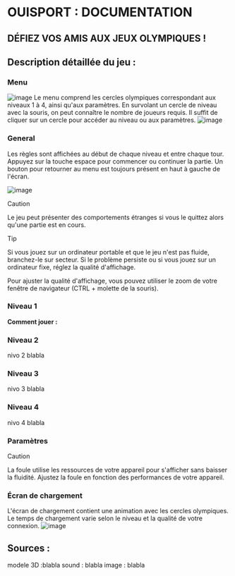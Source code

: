 # OUISPORT : DOCUMENTATION
## DÉFIEZ VOS AMIS AUX JEUX OLYMPIQUES !
## Description détaillée du jeu :

### Menu 
![image](https://github.com/gamesonweb/gow-olympic-edition-ouisport/assets/85039742/030d5fca-e80f-43ce-9b4c-96d331a37c1a)
Le menu comprend les cercles olympiques correspondant aux niveaux 1 à 4, ainsi qu'aux paramètres. En survolant un cercle de niveau avec la souris, on peut connaître le nombre de joueurs requis. Il suffit de cliquer sur un cercle pour accéder au niveau ou aux paramètres.
![image](https://github.com/gamesonweb/gow-olympic-edition-ouisport/assets/85039742/d1edc201-cf3b-459c-8eb3-74f2f8f6d18d)

### General
Les règles sont affichées au début de chaque niveau et entre chaque tour. Appuyez sur la touche espace pour commencer ou continuer la partie.
Un bouton pour retourner au menu est toujours présent en haut à gauche de l'écran.

![image](https://github.com/gamesonweb/gow-olympic-edition-ouisport/assets/85039742/f21293af-58fc-4dba-aacd-d57abcd382ca)
> [!CAUTION]
> Le jeu peut présenter des comportements étranges si vous le quittez alors qu'une partie est en cours.

> [!TIP]
> Si vous jouez sur un ordinateur portable et que le jeu n'est pas fluide, branchez-le sur secteur. Si le problème persiste ou si vous jouez sur un ordinateur fixe, réglez la qualité d'affichage.
>
> Pour ajuster la qualité d'affichage, vous pouvez utiliser le zoom de votre fenêtre de navigateur (CTRL + molette de la souris).




### Niveau 1
**Comment jouer :**


### Niveau 2
nivo 2 blabla

### Niveau 3
nivo 3 blabla

### Niveau 4
nivo 4 blabla

### Paramètres
> [!CAUTION]
> La foule utilise les ressources de votre appareil pour s'afficher sans baisser la fluidité. Ajustez la foule en fonction des performances de votre appareil.

### Écran de chargement
L'écran de chargement contient une animation avec les cercles olympiques. Le temps de chargement varie selon le niveau et la qualité de votre connexion.
![image](https://github.com/gamesonweb/gow-olympic-edition-ouisport/assets/85039742/854a4a49-d348-48a0-9b54-d831ae2505fd)




## Sources :
modele 3D :blabla
sound : blabla
image : blabla
